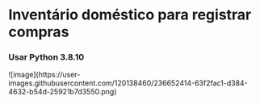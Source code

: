 <h1>Inventário doméstico para registrar compras</h1>
<p><h3>Usar Python 3.8.10</h3></p>
![image](https://user-images.githubusercontent.com/120138460/236652414-63f2fac1-d384-4632-b54d-25921b7d3550.png)
